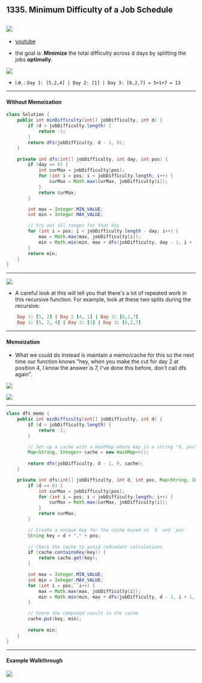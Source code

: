 ## 1335. Minimum Difficulty of a Job Schedule
![](img/2024-09-30-14-57-35.png)
---

- [youtube](https://www.youtube.com/watch?v=DAAULrZFeLI)

- the goal is: **Minimize** the total difficulty across d days by splitting the jobs **optimally**.

![](img/2024-09-30-17-54-33.png)

- i.e. : `Day 1: [5,2,4] | Day 2: [1] | Day 3: [6,2,7] = 5+1+7 = 13`

---

#### Without Memoization

```java
class Solution {
    public int minDifficulty(int[] jobDifficulty, int d) {
        if (d > jobDifficulty.length) {
            return -1;
        }
        return dfs(jobDifficulty, d - 1, 0);
    }

    private int dfs(int[] jobDifficulty, int day, int pos) {
        if (day == 0) {
            int curMax = jobDifficulty[pos];
            for (int i = pos; i < jobDifficulty.length; i++) {
                curMax = Math.max(curMax, jobDifficulty[i]);
            }
            return curMax;
        }

        int max = Integer.MIN_VALUE;
        int min = Integer.MAX_VALUE;

        // try out all ranges for that day
        for (int i = pos; i < jobDifficulty.length - day; i++) {
            max = Math.max(max, jobDifficulty[i]);
            min = Math.min(min, max + dfs(jobDifficulty, day - 1, i + 1));
        }
        return min;
    }
}
```
---

![](img/2024-10-01-02-53-03.png)


- A careful look at this will tell you that there's a lot of repeated work in this recursive function. For example, 
  look at these two splits during the recursive:

```ruby
    Day 1: [5, 2] | Day 2 [4, 1] | Day 3: [6,2,7]
    Day 1: [5, 2, 4] | Day 2: [1] | Day 3: [6,2,7]
```
---

#### Memoization


- What we could do instead is maintain a memo/cache for this so the next time our function knows 
  "hey, when you make the cut for day 2 at position 4, I know the answer is 7, I've done this before, don't call dfs again". 



![](img/2024-10-29-11-03-28.png)

![](img/2024-10-29-11-04-17.png)


---
```java
class dfs_memo {
    public int minDifficulty(int[] jobDifficulty, int d) {
        if (d > jobDifficulty.length) {
            return -1;
        }

        // Set up a cache with a HashMap where key is a string "d, pos" and value is the result
        Map<String, Integer> cache = new HashMap<>();
        
        return dfs(jobDifficulty, d - 1, 0, cache);
    }

    private int dfs(int[] jobDifficulty, int d, int pos, Map<String, Integer> cache) {
        if (d == 0) {
            int curMax = jobDifficulty[pos];
            for (int i = pos; i < jobDifficulty.length; i++) {
                curMax = Math.max(curMax, jobDifficulty[i]);
            }
            return curMax;
        }

        // Create a unique key for the cache based on `d` and `pos`
        String key = d + "," + pos;
        
        // Check the cache to avoid redundant calculations
        if (cache.containsKey(key)) {
            return cache.get(key);
        }

        int max = Integer.MIN_VALUE;
        int min = Integer.MAX_VALUE;
        for (int i = pos;``i++) {
            max = Math.max(max, jobDifficulty[i]);
            min = Math.min(min, max + dfs(jobDifficulty, d - 1, i + 1, cache));
        }

        // Store the computed result in the cache
        cache.put(key, min);
        
        return min;
    }
}
```
---


#### Example Walkthrough

![](img/2024-10-29-11-25-28.png)
